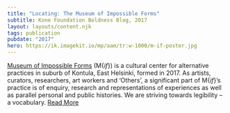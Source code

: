 ```yaml
---
title: "Locating: The Museum of Impossible Forms"
subtitle: Kone Foundation Boldness Blog, 2017
layout: layouts/content.njk
tags: publication
pubdate: "2017"
hero: https://ik.imagekit.io/mp/aam/tr:w-1000/m-if-poster.jpg
---
```

[Museum of Impossible Forms](www.museumofimpossibleforms.org) (M{_if_}) is a cultural center for alternative practices in suburb of Kontula, East Helsinki, formed in 2017. As artists, curators, researchers, art workers and ‘Others’, a significant part of M{_if_}’s practice is of enquiry, research and representations of experiences as well as parallel personal and public histories. We are striving towards legibility – a vocabulary. [Read More](https://koneensaatio.fi/en/museum-of-impossible-forms/)
